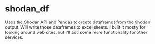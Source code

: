 # shodan_df
Uses the Shodan API and Pandas to create dataframes from the Shodan output. Will write those dataframes to excel sheets. I built it mostly for looking around web sites, but I'll add some more functionality for other services. 
